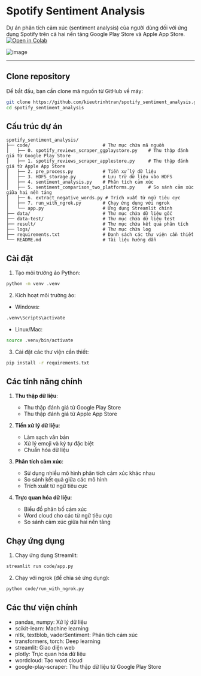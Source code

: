 # Spotify Sentiment Analysis

Dự án phân tích cảm xúc (sentiment analysis) của người dùng đối với ứng dụng Spotify trên cả hai nền tảng Google Play Store và Apple App Store.
<br>
<a href="https://colab.research.google.com/gist/kieutrinhtran/337bc86841cfcb8cae5dcfc269a4ffa8/spotify_reviews_sentiment_analysis.ipynb" target="_blank">
  <img src="https://colab.research.google.com/assets/colab-badge.svg" alt="Open in Colab"/>
</a>

![image](https://github.com/user-attachments/assets/1b5ba0cc-c499-4d51-aff6-ae5494d93621)



---

## Clone repository

Để bắt đầu, bạn cần clone mã nguồn từ GitHub về máy:

```bash
git clone https://github.com/kieutrinhtran/spotify_sentiment_analysis.git
cd spotify_sentiment_analysis
```
## Cấu trúc dự án

```
spotify_sentiment_analysis/
├── code/                           # Thư mục chứa mã nguồn
│   ├── 0. spotify_reviews_scraper_ggplaystore.py    # Thu thập đánh giá từ Google Play Store
│   ├── 1. spotify_reviews_scraper_applestore.py     # Thu thập đánh giá từ Apple App Store
│   ├── 2. pre_process.py           # Tiền xử lý dữ liệu
│   ├── 3. HDFS_storage.py          # Lưu trữ dữ liệu vào HDFS
│   ├── 4. sentiment_analysis.py    # Phân tích cảm xúc
│   ├── 5. sentiment_comparison_two_platforms.py     # So sánh cảm xúc giữa hai nền tảng
│   ├── 6. extract_negative_words.py # Trích xuất từ ngữ tiêu cực
│   ├── 7. run_with_ngrok.py        # Chạy ứng dụng với ngrok
│   └── app.py                      # Ứng dụng Streamlit chính
├── data/                           # Thư mục chứa dữ liệu gốc
├── data-test/                      # Thư mục chứa dữ liệu test
├── result/                         # Thư mục chứa kết quả phân tích
├── logs/                           # Thư mục chứa log
├── requirements.txt                # Danh sách các thư viện cần thiết
└── README.md                       # Tài liệu hướng dẫn
```

## Cài đặt

1. Tạo môi trường ảo Python:
```bash
python -m venv .venv
```

2. Kích hoạt môi trường ảo:
- Windows:
```bash
.venv\Scripts\activate
```
- Linux/Mac:
```bash
source .venv/bin/activate
```

3. Cài đặt các thư viện cần thiết:
```bash
pip install -r requirements.txt
```

## Các tính năng chính

1. **Thu thập dữ liệu**:
   - Thu thập đánh giá từ Google Play Store
   - Thu thập đánh giá từ Apple App Store

2. **Tiền xử lý dữ liệu**:
   - Làm sạch văn bản
   - Xử lý emoji và ký tự đặc biệt
   - Chuẩn hóa dữ liệu

3. **Phân tích cảm xúc**:
   - Sử dụng nhiều mô hình phân tích cảm xúc khác nhau
   - So sánh kết quả giữa các mô hình
   - Trích xuất từ ngữ tiêu cực

4. **Trực quan hóa dữ liệu**:
   - Biểu đồ phân bố cảm xúc
   - Word cloud cho các từ ngữ tiêu cực
   - So sánh cảm xúc giữa hai nền tảng

## Chạy ứng dụng

1. Chạy ứng dụng Streamlit:
```bash
streamlit run code/app.py
```

2. Chạy với ngrok (để chia sẻ ứng dụng):
```bash
python code/run_with_ngrok.py
```

## Các thư viện chính

- pandas, numpy: Xử lý dữ liệu
- scikit-learn: Machine learning
- nltk, textblob, vaderSentiment: Phân tích cảm xúc
- transformers, torch: Deep learning
- streamlit: Giao diện web
- plotly: Trực quan hóa dữ liệu
- wordcloud: Tạo word cloud
- google-play-scraper: Thu thập dữ liệu từ Google Play Store
